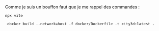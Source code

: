 Comme je suis un bouffon faut que je me rappel des commandes : 

```npx vite```

``` docker build --network=host -f docker/Dockerfile -t city3d:latest .```